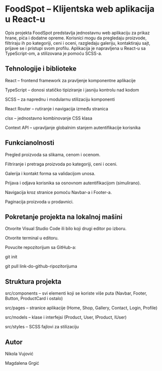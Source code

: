 # FoodSpot – Klijentska web aplikacija u React-u 


Opis projekta
FoodSpot predstavlja jednostavnu web aplikaciju za prikaz hrane, pića i dodatne opreme. Korisnici mogu da pregledaju proizvode, filtriraju ih po kategoriji, ceni i oceni, razgledaju galeriju, kontaktiraju sajt, prijave se i pristupi svom profilu. Aplikacija je napravljena u React-u sa TypeScript-om, a stilizovana je pomoću SCSS-a.


## Tehnologije i biblioteke


React – frontend framework za pravljenje komponentne aplikacije

TypeScript – donosi statičko tipiziranje i jasniju kontrolu nad kodom

SCSS – za naprednu i modularnu stilizaciju komponenti

React Router – rutiranje i navigacija između stranica

clsx – jednostavno kombinovanje CSS klasa

Context API – upravljanje globalnim stanjem autentifikacije korisnika


## Funkcianolnosti


Pregled proizvoda sa slikama, cenom i ocenom.

Filtriranje i pretraga proizvoda po kategoriji, ceni i oceni.

Galerija i kontakt forma sa validacijom unosa.

Prijava i odjava korisnika sa osnovnom autentifikacijom (simulirano).

Navigacija kroz stranice pomoću Navbar-a i Footer-a.

Paginacija proizvoda u prodavnici.


## Pokretanje projekta na lokalnoj mašini


Otvorite Visual Studio Code ili bilo koji drugi editor po izboru. 

Otvorite terminal u editoru.  

Povucite repozitorijum sa GitHub-a:

git init

git pull link-do-github-ripozitorijuma


## Struktura projekta


src/components – svi elementi koji se koriste više puta (Navbar, Footer, Button, ProductCard i ostalo)

src/pages – stranice aplikacije (Home, Shop, Gallery, Contact, Login, Profile)

src/models – klase i interfejsi (Product, User, IProduct, IUser)

src/styles – SCSS fajlovi za stilizaciju


## Autor
Nikola Vujović

Magdalena Grgić

